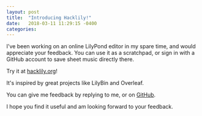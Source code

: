 ```yaml
---
layout: post
title:  "Introducing Hacklily!"
date:   2018-03-11 11:29:15 -0400
categories:
---
```


I've been working on an online LilyPond editor in my spare time, and
would appreciate your feedback. You can use it as a scratchpad, or sign
in with a GitHub account to save sheet music directly there.

Try it at [hacklily.org](https://www.hacklily.org)!

It's inspired by great projects like LilyBin and Overleaf.

You can give me feedback by replying to me, or on [GitHub](https://github.com/hacklily/hacklily).

I hope you find it useful and am looking forward to your feedback.
